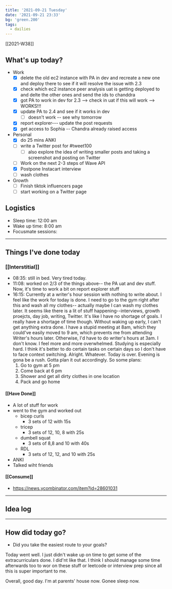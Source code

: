 ```yaml
---
title: '2021-09-21 Tuesday'
date: '2021-09-21 23:33'
bg: 'green.200' 
tags:
  - dailies
---
```


[[2021-W38]]
## What's up today?
- Work
	- [x] delete the old ec2 instance with PA in dev and recreate a new one and deploy there to see if it will resolve the issue with 2.3
	- [x] check which ec2 instance peer analysis uat is getting deployed to and delte the other ones and send the ids to chanddra
	- [x] got PA to work in dev for 2.3 --> check in uat if this will work --> WORKS!!!
	- [x] update PA to 2.4 and see if it works in dev
		- [ ] doesn't work -- see why tomorrow
	- [x] report explorer--- update the post requests
	- [x] get access to Sophia -- Chandra already raised access
- Personal
	- [x] do 25 mins ANKI
	- [ ] write a Twitter post for #tweet100 
		- [ ] also explore the idea of writing smaller posts and taking a screenshot and posting on Twitter
	- [ ] Work on the next 2-3 steps of Wave API 
	- [x] Postpone Instacart interview
	- [ ] wash clothes
- Growth
	- [ ] Finish tiktok influencers page
	- [ ] start working on a Twitter page

## Logistics
- Sleep time: 12:00 am
- Wake up time: 8:00 am
- Focusmate sessions: 

___________________________
## Things I've done today

### [[Interstitial]]
- 08:35: still in bed. Very tired today.
- 11:08: worked on 2/3 of the things above-- the PA uat and dev stuff. Now, it's time to work a bit on report explorer stuff
- 16:15: Currently at a writer's hour session with nothing to write about. I feel like the work for today is done. I need to go to the gym right after this and wash all my clothes-- actually maybe I can wash my clothes later. It seems like there is a lit of stuff happening--interviews, growth proejcts, day job, writing, Twitter. It's like I have no shortage of goals. I really have a shortage of time though. Without waking up early, I can't get anything extra done. I have a stupid meeting at 8am, which they could've easily moved to 9 am, which prevents me from attending Writer's hours later. Otherwise, I'd have to do writer's hours at 3am. I don't know. I feel more and more overwhelmed. Studying is especially hard. I think it's better to do certain tasks on certain days so I don't have to face context switching. Alright. Whatever. Today is over. Evening is gona be a rush. Gotta plan it out accordingly. So some plans:
	1. Go to gym at 5 pm
	2. Come back at 6 pm
	3. Shower and get all dirty clothes in one location
	4. Pack and go home

#### [[Have Done]]
- A lot of stuff for work
- went to the gym and worked out
	- bicep curls
		- 3 sets of 12 with 15s
	- tricep
		- 3 sets of 12, 10, 8 with 25s
	- dumbell squat
		- 3 sets of 8,8 and 10 with 40s
	- RDL
		- 3 sets of 12, 12, and 10 with 25s
- ANKI
- Talked wiht friends
#### [[Consume]]
- https://news.ycombinator.com/item?id=28601031
___________________________

## Idea log

___________________________
## How did today go?
- Did you take the easiest route to your goals?

Today went well. I just didn't wake up on time to get some of the extracurriculars done. I did'nt like that. I think I should manage some time afterwards too to wor on these stuff or leetcode or interview prep since all this is super important to me.

Overall, good day. I'm at parents' house now. Gonee sleep now.